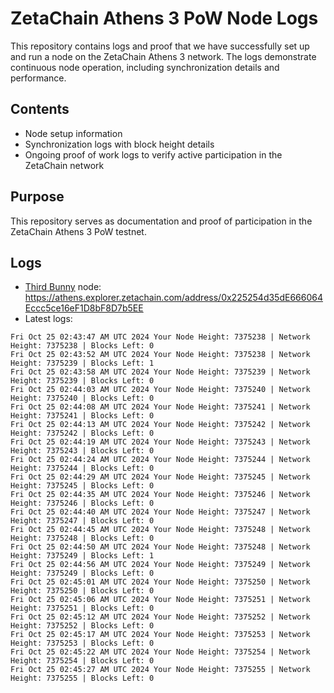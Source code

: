 # ZetaChain Athens 3 PoW Node Logs
This repository contains logs and proof that we have successfully set up and run a node on the ZetaChain Athens 3 network. The logs demonstrate continuous node operation, including synchronization details and performance.

## Contents
- Node setup information
- Synchronization logs with block height details
- Ongoing proof of work logs to verify active participation in the ZetaChain network

## Purpose
This repository serves as documentation and proof of participation in the ZetaChain Athens 3 PoW testnet.

## Logs

- [Third Bunny](https://thirdbunny.xyz/) node: https://athens.explorer.zetachain.com/address/0x225254d35dE666064Eccc5ce16eF1D8bF8D7b5EE
- Latest logs:
```
Fri Oct 25 02:43:47 AM UTC 2024 Your Node Height: 7375238 | Network Height: 7375238 | Blocks Left: 0
Fri Oct 25 02:43:52 AM UTC 2024 Your Node Height: 7375238 | Network Height: 7375239 | Blocks Left: 1
Fri Oct 25 02:43:58 AM UTC 2024 Your Node Height: 7375239 | Network Height: 7375239 | Blocks Left: 0
Fri Oct 25 02:44:03 AM UTC 2024 Your Node Height: 7375240 | Network Height: 7375240 | Blocks Left: 0
Fri Oct 25 02:44:08 AM UTC 2024 Your Node Height: 7375241 | Network Height: 7375241 | Blocks Left: 0
Fri Oct 25 02:44:13 AM UTC 2024 Your Node Height: 7375242 | Network Height: 7375242 | Blocks Left: 0
Fri Oct 25 02:44:19 AM UTC 2024 Your Node Height: 7375243 | Network Height: 7375243 | Blocks Left: 0
Fri Oct 25 02:44:24 AM UTC 2024 Your Node Height: 7375244 | Network Height: 7375244 | Blocks Left: 0
Fri Oct 25 02:44:29 AM UTC 2024 Your Node Height: 7375245 | Network Height: 7375245 | Blocks Left: 0
Fri Oct 25 02:44:35 AM UTC 2024 Your Node Height: 7375246 | Network Height: 7375246 | Blocks Left: 0
Fri Oct 25 02:44:40 AM UTC 2024 Your Node Height: 7375247 | Network Height: 7375247 | Blocks Left: 0
Fri Oct 25 02:44:45 AM UTC 2024 Your Node Height: 7375248 | Network Height: 7375248 | Blocks Left: 0
Fri Oct 25 02:44:50 AM UTC 2024 Your Node Height: 7375248 | Network Height: 7375249 | Blocks Left: 1
Fri Oct 25 02:44:56 AM UTC 2024 Your Node Height: 7375249 | Network Height: 7375249 | Blocks Left: 0
Fri Oct 25 02:45:01 AM UTC 2024 Your Node Height: 7375250 | Network Height: 7375250 | Blocks Left: 0
Fri Oct 25 02:45:06 AM UTC 2024 Your Node Height: 7375251 | Network Height: 7375251 | Blocks Left: 0
Fri Oct 25 02:45:12 AM UTC 2024 Your Node Height: 7375252 | Network Height: 7375252 | Blocks Left: 0
Fri Oct 25 02:45:17 AM UTC 2024 Your Node Height: 7375253 | Network Height: 7375253 | Blocks Left: 0
Fri Oct 25 02:45:22 AM UTC 2024 Your Node Height: 7375254 | Network Height: 7375254 | Blocks Left: 0
Fri Oct 25 02:45:27 AM UTC 2024 Your Node Height: 7375255 | Network Height: 7375255 | Blocks Left: 0
```
